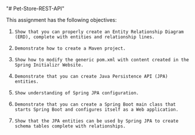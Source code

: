 "# Pet-Store-REST-API" 

This assignment has the following objectives:

1.     Show that you can properly create an Entity Relationship Diagram (ERD), complete with entities and relationship lines.

2.     Demonstrate how to create a Maven project.

3.     Show how to modify the generic pom.xml with content created in the Spring Initializr Website.

4.     Demonstrate that you can create Java Persistence API (JPA) entities.

5.     Show understanding of Spring JPA configuration.

6.     Demonstrate that you can create a Spring Boot main class that starts Spring Boot and configures itself as a Web application.

7.     Show that the JPA entities can be used by Spring JPA to create schema tables complete with relationships.
